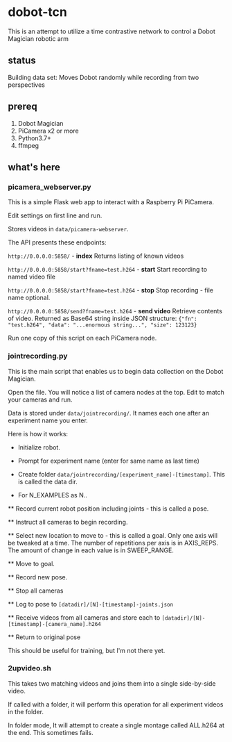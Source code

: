 # dobot-tcn

This is an attempt to utilize a time contrastive network
to control a Dobot Magician robotic arm

## status

Building data set: Moves Dobot randomly while recording from two perspectives

## prereq

1. Dobot Magician
2. PiCamera x2 or more
3. Python3.7+
4. ffmpeg

## what's here

### picamera_webserver.py

This is a simple Flask web app to interact with a Raspberry Pi PiCamera. 

Edit settings on first line and run.

Stores videos in `data/picamera-webserver`.

The API presents these endpoints:

`http://0.0.0.0:5858/` - **index**
Returns listing of known videos

`http://0.0.0.0:5858/start?fname=test.h264` - **start**
Start recording to named video file

`http://0.0.0.0:5858/start?fname=test.h264` - **stop**
Stop recording - file name optional.

`http://0.0.0.0:5858/send?fname=test.h264` - **send video**
Retrieve contents of video. Returned as Base64 string inside JSON structure:
```{"fn": "test.h264", "data": "...enormous string...", "size": 123123}```

Run one copy of this script on each PiCamera node.

### jointrecording.py

This is the main script that enables us to begin data collection on the Dobot Magician.

Open the file. You will notice a list of camera nodes at the top. Edit to match your cameras and run.

Data is stored under `data/jointrecording/`. It names each one after an experiment name you enter.

Here is how it works:

* Initialize robot.

* Prompt for experiment name (enter for same name as last time)

* Create folder `data/jointrecording/[experiment_name]-[timestamp]`. This is called the data dir.

* For N_EXAMPLES as N..

** Record current robot position including joints - this is called a pose.

** Instruct all cameras to begin recording.

** Select new location to move to - this is called a goal. Only one axis will be tweaked at a time. The number of repetitions per axis is in AXIS_REPS. The amount of change in each value is in SWEEP_RANGE.

** Move to goal.

** Record new pose.

** Stop all cameras

** Log to pose to `[datadir]/[N]-[timestamp]-joints.json`

** Receive videos from all cameras and store each to `[datadir]/[N]-[timestamp]-[camera_name].h264`

** Return to original pose

This should be useful for training, but I'm not there yet.

### 2upvideo.sh

This takes two matching videos and joins them into a single side-by-side video.

If called with a folder, it will perform this operation for all experiment videos in the folder.

In folder mode, It will attempt to create a single montage called ALL.h264 at the end. This sometimes fails.

